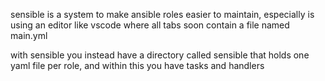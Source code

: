 sensible is a system to make ansible roles easier to maintain, especially is using an editor like vscode where all tabs soon contain a file named main.yml

with sensible you instead have a directory called sensible that holds one yaml file per role, and within this you have tasks and handlers